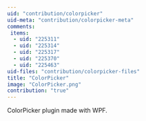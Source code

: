 ```yaml
---
uid: "contribution/colorpicker"
uid-meta: "contribution/colorpicker-meta"
comments: 
 items: 
  - uid: "225311"
  - uid: "225314"
  - uid: "225317"
  - uid: "225370"
  - uid: "225463"
uid-files: "contribution/colorpicker-files"
title: "ColorPicker"
image: "ColorPicker.png"
contribution: "true"
---
```


ColorPicker plugin made with WPF.